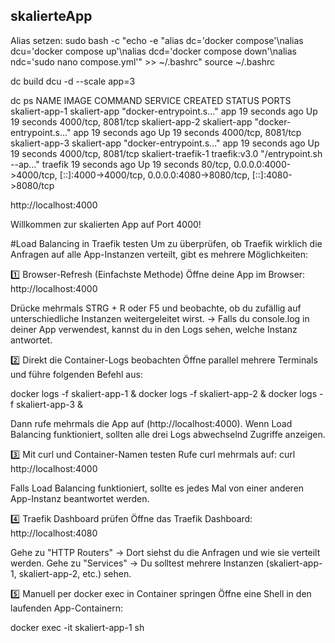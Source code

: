 ## skalierteApp

Alias setzen:
sudo bash -c "echo -e \"alias dc='docker compose'\nalias dcu='docker compose up'\nalias dcd='docker compose down'\nalias ndc='sudo nano compose.yml'\" >> ~/.bashrc"
source ~/.bashrc

dc build
dcu -d --scale app=3

dc ps
NAME                 IMAGE          COMMAND                  SERVICE   CREATED          STATUS          PORTS
skaliert-app-1       skaliert-app   "docker-entrypoint.s…"   app       19 seconds ago   Up 19 seconds   4000/tcp, 8081/tcp
skaliert-app-2       skaliert-app   "docker-entrypoint.s…"   app       19 seconds ago   Up 19 seconds   4000/tcp, 8081/tcp
skaliert-app-3       skaliert-app   "docker-entrypoint.s…"   app       19 seconds ago   Up 19 seconds   4000/tcp, 8081/tcp
skaliert-traefik-1   traefik:v3.0   "/entrypoint.sh --ap…"   traefik   19 seconds ago   Up 19 seconds   80/tcp, 0.0.0.0:4000->4000/tcp, [::]:4000->4000/tcp, 0.0.0.0:4080->8080/tcp, [::]:4080->8080/tcp

http://localhost:4000

Willkommen zur skalierten App auf Port 4000!

#Load Balancing in Traefik testen
Um zu überprüfen, ob Traefik wirklich die Anfragen auf alle App-Instanzen verteilt, gibt es mehrere Möglichkeiten:

1️⃣ Browser-Refresh (Einfachste Methode)
Öffne deine App im Browser: http://localhost:4000

Drücke mehrmals STRG + R oder F5 und beobachte, ob du zufällig auf unterschiedliche Instanzen weitergeleitet wirst.
→ Falls du console.log in deiner App verwendest, kannst du in den Logs sehen, welche Instanz antwortet.

2️⃣ Direkt die Container-Logs beobachten
Öffne parallel mehrere Terminals und führe folgenden Befehl aus:

docker logs -f skaliert-app-1 &
docker logs -f skaliert-app-2 &
docker logs -f skaliert-app-3 &

Dann rufe mehrmals die App auf (http://localhost:4000).
Wenn Load Balancing funktioniert, sollten alle drei Logs abwechselnd Zugriffe anzeigen.

3️⃣ Mit curl und Container-Namen testen
Rufe curl mehrmals auf: curl http://localhost:4000

Falls Load Balancing funktioniert, sollte es jedes Mal von einer anderen App-Instanz beantwortet werden.

4️⃣ Traefik Dashboard prüfen
Öffne das Traefik Dashboard: http://localhost:4080

Gehe zu "HTTP Routers" → Dort siehst du die Anfragen und wie sie verteilt werden.
Gehe zu "Services" → Du solltest mehrere Instanzen (skaliert-app-1, skaliert-app-2, etc.) sehen.

5️⃣ Manuell per docker exec in Container springen
Öffne eine Shell in den laufenden App-Containern:

docker exec -it skaliert-app-1 sh







